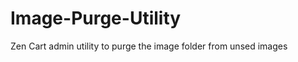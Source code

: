 Image-Purge-Utility
===================

Zen Cart admin utility to purge the image folder from unsed images
